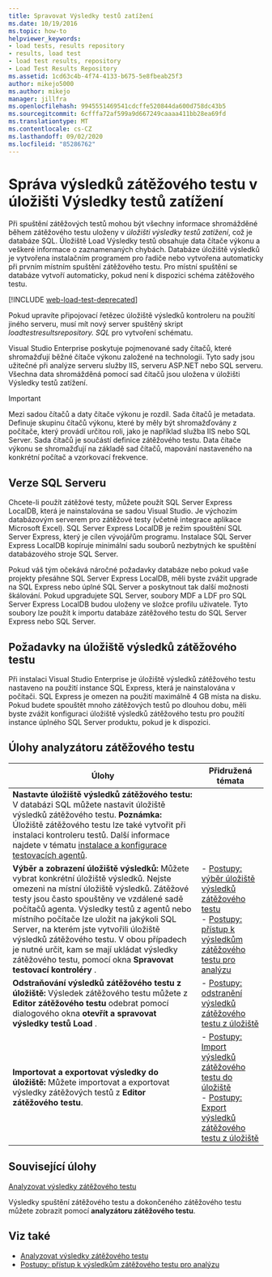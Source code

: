 ```yaml
---
title: Spravovat Výsledky testů zatížení
ms.date: 10/19/2016
ms.topic: how-to
helpviewer_keywords:
- load tests, results repository
- results, load test
- load test results, repository
- Load Test Results Repository
ms.assetid: 1cd63c4b-4f74-4133-b675-5e8fbeab25f3
author: mikejo5000
ms.author: mikejo
manager: jillfra
ms.openlocfilehash: 9945551469541cdcffe520844da600d758dc43b5
ms.sourcegitcommit: 6cfffa72af599a9d667249caaaa411bb28ea69fd
ms.translationtype: MT
ms.contentlocale: cs-CZ
ms.lasthandoff: 09/02/2020
ms.locfileid: "85286762"
---
```

# <a name="manage-load-test-results-in-the-load-test-results-repository"></a>Správa výsledků zátěžového testu v úložišti Výsledky testů zatížení

Při spuštění zátěžových testů mohou být všechny informace shromážděné během zátěžového testu uloženy v *úložišti výsledky testů zatížení*, což je databáze SQL. Úložiště Load Výsledky testů obsahuje data čítače výkonu a veškeré informace o zaznamenaných chybách. Databáze úložiště výsledků je vytvořena instalačním programem pro řadiče nebo vytvořena automaticky při prvním místním spuštění zátěžového testu. Pro místní spuštění se databáze vytvoří automaticky, pokud není k dispozici schéma zátěžového testu.

[!INCLUDE [web-load-test-deprecated](includes/web-load-test-deprecated.md)]

Pokud upravíte připojovací řetězec úložiště výsledků kontroleru na použití jiného serveru, musí mít nový server spuštěný skript *loadtestresultsrepository. SQL* pro vytvoření schématu.

Visual Studio Enterprise poskytuje pojmenované sady čítačů, které shromažďují běžné čítače výkonu založené na technologii. Tyto sady jsou užitečné při analýze serveru služby IIS, serveru ASP.NET nebo SQL serveru. Všechna data shromážděná pomocí sad čítačů jsou uložena v úložišti Výsledky testů zatížení.

> [!IMPORTANT]
> Mezi sadou čítačů a daty čítače výkonu je rozdíl. Sada čítačů je metadata. Definuje skupinu čítačů výkonu, které by měly být shromažďovány z počítače, který provádí určitou roli, jako je například služba IIS nebo SQL Server. Sada čítačů je součástí definice zátěžového testu. Data čítače výkonu se shromažďují na základě sad čítačů, mapování nastaveného na konkrétní počítač a vzorkovací frekvence.

## <a name="sql-server-versions"></a>Verze SQL Serveru

Chcete-li použít zátěžové testy, můžete použít SQL Server Express LocalDB, která je nainstalována se sadou Visual Studio. Je výchozím databázovým serverem pro zátěžové testy (včetně integrace aplikace Microsoft Excel). SQL Server Express LocalDB je režim spouštění SQL Server Express, který je cílen vývojářům programu. Instalace SQL Server Express LocalDB kopíruje minimální sadu souborů nezbytných ke spuštění databázového stroje SQL Server.

Pokud váš tým očekává náročné požadavky databáze nebo pokud vaše projekty přesáhne SQL Server Express LocalDB, měli byste zvážit upgrade na SQL Express nebo úplné SQL Server a poskytnout tak další možnosti škálování. Pokud upgradujete SQL Server, soubory MDF a LDF pro SQL Server Express LocalDB budou uloženy ve složce profilu uživatele. Tyto soubory lze použít k importu databáze zátěžového testu do SQL Server Express nebo SQL Server.

## <a name="load-test-results-store-considerations"></a>Požadavky na úložiště výsledků zátěžového testu

Při instalaci Visual Studio Enterprise je úložiště výsledků zátěžového testu nastaveno na použití instance SQL Express, která je nainstalována v počítači. SQL Express je omezen na použití maximálně 4 GB místa na disku. Pokud budete spouštět mnoho zátěžových testů po dlouhou dobu, měli byste zvážit konfiguraci úložiště výsledků zátěžového testu pro použití instance úplného SQL Server produktu, pokud je k dispozici.

## <a name="load-test-analyzer-tasks"></a>Úlohy analyzátoru zátěžového testu

|Úlohy|Přidružená témata|
|-|-----------------------|
|**Nastavte úložiště výsledků zátěžového testu:** V databázi SQL můžete nastavit úložiště výsledků zátěžového testu. **Poznámka:**  Úložiště zátěžového testu lze také vytvořit při instalaci kontroleru testů. Další informace najdete v tématu [instalace a konfigurace testovacích agentů](../test/lab-management/install-configure-test-agents.md).||
|**Výběr a zobrazení úložiště výsledků:** Můžete vybrat konkrétní úložiště výsledků. Nejste omezeni na místní úložiště výsledků. Zátěžové testy jsou často spouštěny ve vzdálené sadě počítačů agenta. Výsledky testů z agentů nebo místního počítače lze uložit na jakýkoli SQL Server, na kterém jste vytvořili úložiště výsledků zátěžového testu. V obou případech je nutné určit, kam se mají ukládat výsledky zátěžového testu, pomocí okna **Spravovat testovací kontroléry** .|-   [Postupy: výběr úložiště výsledků zátěžového testu](../test/how-to-select-a-load-test-results-repository.md)<br />-   [Postupy: přístup k výsledkům zátěžového testu pro analýzu](../test/how-to-access-load-test-results-for-analysis.md)|
|**Odstraňování výsledků zátěžového testu z úložiště:** Výsledek zátěžového testu můžete z **Editor zátěžového testu** odebrat pomocí dialogového okna **otevřít a spravovat výsledky testů Load** .|-   [Postupy: odstranění výsledků zátěžového testu z úložiště](../test/how-to-delete-load-test-results-from-a-repository.md)|
|**Importovat a exportovat výsledky do úložiště:** Můžete importovat a exportovat výsledky zátěžových testů z **Editor zátěžového testu**.|-   [Postupy: Import výsledků zátěžového testu do úložiště](../test/how-to-import-load-test-results-into-a-repository.md)<br />-   [Postupy: Export výsledků zátěžového testu z úložiště](../test/how-to-export-load-test-results-from-a-repository.md)|

## <a name="related-tasks"></a>Související úlohy

[Analyzovat výsledky zátěžového testu](../test/analyze-load-test-results-using-the-load-test-analyzer.md)

Výsledky spuštění zátěžového testu a dokončeného zátěžového testu můžete zobrazit pomocí **analyzátoru zátěžového testu**.

## <a name="see-also"></a>Viz také

- [Analyzovat výsledky zátěžového testu](../test/analyze-load-test-results-using-the-load-test-analyzer.md)
- [Postupy: přístup k výsledkům zátěžového testu pro analýzu](../test/how-to-access-load-test-results-for-analysis.md)
